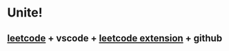 
# Unite!
## [leetcode](https://leetcode.cn/) + vscode + [leetcode extension](https://github.com/ccagml/leetcode-extension/) + github